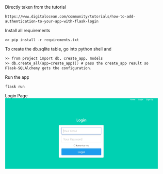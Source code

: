 Directly taken from the tutorial 
```
https://www.digitalocean.com/community/tutorials/how-to-add-authentication-to-your-app-with-flask-login
```
Install all requirements
```
>> pip install -r requirements.txt
```
To create the db.sqlite table, go into python shell and
```
>> from project import db, create_app, models
>> db.create_all(app=create_app()) # pass the create_app result so Flask-SQLAlchemy gets the configuration.
```

Run the app
```
flask run
```

Login Page
![image description](login.jpg)